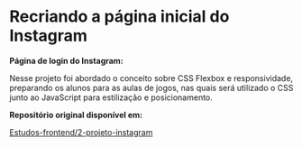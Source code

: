 # Recriando a página inicial do Instagram

**Página de login do Instagram:** 

Nesse projeto foi abordado o conceito sobre CSS Flexbox e responsividade, preparando os alunos para as aulas de jogos, nas quais será utilizado o CSS junto ao JavaScript para estilização e posicionamento.

**Repositório original disponível em:**

[Estudos-frontend/2-projeto-instagram](https://github.com/amanda-marinho/Estudos-frontend/tree/master/2-projeto-instagram)
